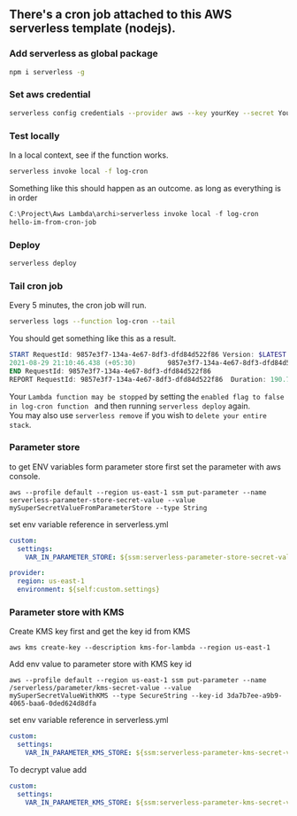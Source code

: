 ## There's a cron job attached to this AWS serverless template (nodejs).

### Add serverless as global package
```Bash
npm i serverless -g
```

### Set aws credential
```Bash
serverless config credentials --provider aws --key yourKey --secret YourSecret
```

### Test locally

In a local context, see if the function works.

```Bash
serverless invoke local -f log-cron
```

Something like this should happen as an outcome. as long as everything is in order

```PowerShell
C:\Project\Aws Lambda\archi>serverless invoke local -f log-cron
hello-im-from-cron-job
```
### Deploy

```Bash
serverless deploy
```

### Tail cron job

Every 5 minutes, the cron job will run.

```Bash
serverless logs --function log-cron --tail
```

You should get something like this as a result.
```PowerShell
START RequestId: 9857e3f7-134a-4e67-8df3-dfd84d522f86 Version: $LATEST
2021-08-29 21:10:46.438 (+05:30)        9857e3f7-134a-4e67-8df3-dfd84d522f86    INFO    hello-im-from-cron-job
END RequestId: 9857e3f7-134a-4e67-8df3-dfd84d522f86
REPORT RequestId: 9857e3f7-134a-4e67-8df3-dfd84d522f86  Duration: 190.77 ms     Billed Duration: 191 ms Memory Size: 128 MB     Max Memory Used: 78 MB
```

Your ```Lambda function may be stopped``` by setting the ```enabled flag to false in log-cron function ``` and then running ```serverless deploy``` again.\
You may also use ```serverless remove``` if you wish to ```delete your entire stack```.

### Parameter store

to get ENV variables form parameter store first set the parameter with aws console.
```
aws --profile default --region us-east-1 ssm put-parameter --name serverless-parameter-store-secret-value --value mySuperSecretValueFromParameterStore --type String
```
set env variable reference in serverless.yml

```yml
custom:
  settings:
    VAR_IN_PARAMETER_STORE: ${ssm:serverless-parameter-store-secret-value}

provider:
  region: us-east-1
  environment: ${self:custom.settings}
```

### Parameter store with KMS

Create KMS key first and get the key id from KMS

```
aws kms create-key --description kms-for-lambda --region us-east-1
```
Add env value to parameter store with KMS key id
```
aws --profile default --region us-east-1 ssm put-parameter --name /serverless/parameter/kms-secret-value --value mySuperSecretValueWithKMS --type SecureString --key-id 3da7b7ee-a9b9-4065-baa6-0ded624d8dfa
```

set env variable reference in serverless.yml

```yml
custom:
  settings:
    VAR_IN_PARAMETER_KMS_STORE: ${ssm:serverless-parameter-kms-secret-value}
```

To decrypt value add

```yml
custom:
  settings:
    VAR_IN_PARAMETER_KMS_STORE: ${ssm:serverless-parameter-kms-secret-value~true}
```